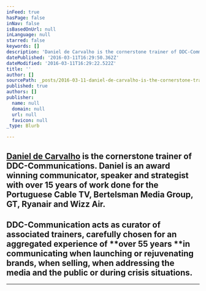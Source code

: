 ```yaml
---
inFeed: true
hasPage: false
inNav: false
isBasedOnUrl: null
inLanguage: null
starred: false
keywords: []
description: 'Daniel de Carvalho is the cornerstone trainer of DDC-Communications. Daniel is an award winning communicator, speaker and strategist with over 15 years of work done for the Portuguese Cable TV, Bertelsman Media Group, GT, Ryanair and Wizz Air. '
datePublished: '2016-03-11T16:29:50.362Z'
dateModified: '2016-03-11T16:29:22.522Z'
title: ''
author: []
sourcePath: _posts/2016-03-11-daniel-de-carvalho-is-the-cornerstone-trainer-of-ddc-communi.md
published: true
authors: []
publisher:
  name: null
  domain: null
  url: null
  favicon: null
_type: Blurb

---
```

## [Daniel de Carvalho][0] is the **cornerstone trainer** of DDC-Communications. Daniel is an award winning **communicator**, **speaker** and **strategist** with over 15 years of work done for the Portuguese Cable TV, Bertelsman Media Group, GT, Ryanair and Wizz Air. 

## DDC-Communication acts as curator of associated trainers, carefully chosen for an aggregated experience of **over 55 years **in communicating when launching or rejuvenating brands, when selling, when addressing the media and the public or during crisis situations. 

****

[0]: http://danieldecarvalho.de/